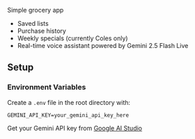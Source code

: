 Simple grocery app
- Saved lists
- Purchase history
- Weekly specials (currently Coles only)
- Real-time voice assistant powered by Gemini 2.5 Flash Live

## Setup

### Environment Variables
Create a `.env` file in the root directory with:
```
GEMINI_API_KEY=your_gemini_api_key_here
```

Get your Gemini API key from [Google AI Studio](https://aistudio.google.com/app/apikey)
